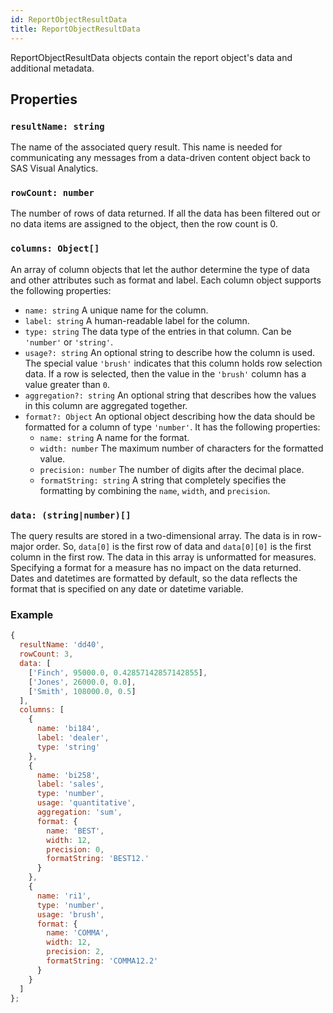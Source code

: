 ```yaml
---
id: ReportObjectResultData
title: ReportObjectResultData
---
```


ReportObjectResultData objects contain the report object's data and additional metadata.

## Properties

### `resultName: string`

The name of the associated query result. This name is needed for communicating any messages from a data-driven content
object back to SAS Visual Analytics.

### `rowCount: number`

The number of rows of data returned. If all the data has been filtered out or no data items are assigned to the object,
then the row count is 0.

### `columns: Object[]`

An array of column objects that let the author determine the type of data and other attributes such as format and label.
Each column object supports the following properties:

- `name: string` A unique name for the column.
- `label: string` A human-readable label for the column.
- `type: string` The data type of the entries in that column. Can be `'number'` or `'string'`.
- `usage?: string` An optional string to describe how the column is used. The special value `'brush'` indicates that this column holds row
  selection data. If a row is selected, then the value in the `'brush'` column has a value greater than `0`.
- `aggregation?: string` An optional string that describes how the values in this column are aggregated together.
- `format?: Object` An optional object describing how the data should be formatted for a column of type `'number'`. It has the
  following properties:
  - `name: string` A name for the format.
  - `width: number` The maximum number of characters for the formatted value.
  - `precision: number` The number of digits after the decimal place.
  - `formatString: string` A string that completely specifies the formatting by combining the `name`, `width`, and
    `precision`.

### `data: (string|number)[]`

The query results are stored in a two-dimensional array. The data is in row-major order. So, `data[0]` is
the first row of data and `data[0][0]` is the first column in the first row. The data in this array is
unformatted for measures. Specifying a format for a measure has no impact on the data returned. Dates and datetimes are
formatted by default, so the data reflects the format that is specified on any date or datetime variable.

### Example

```javascript
{
  resultName: 'dd40',
  rowCount: 3,
  data: [
    ['Finch', 95000.0, 0.42857142857142855],
    ['Jones', 26000.0, 0.0],
    ['Smith', 108000.0, 0.5]
  ],
  columns: [
    {
      name: 'bi184',
      label: 'dealer',
      type: 'string'
    },
    {
      name: 'bi258',
      label: 'sales',
      type: 'number',
      usage: 'quantitative',
      aggregation: 'sum',
      format: {
        name: 'BEST',
        width: 12,
        precision: 0,
        formatString: 'BEST12.'
      }
    },
    {
      name: 'ri1',
      type: 'number',
      usage: 'brush',
      format: {
        name: 'COMMA',
        width: 12,
        precision: 2,
        formatString: 'COMMA12.2'
      }
    }
  ]
};
```
